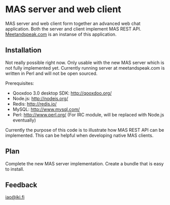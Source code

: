 MAS server and web client
=========================

MAS server and web client form together an advanced web chat application. Both the server and client implement MAS REST API. [Meetandspeak.com][] is an instanse of this application.

Installation
------------

Not really possible right now. Only usable with the new MAS server which is not fully implemented yet. Currently running server at meetandspeak.com is written in Perl and will not be open sourced.

Prerequisites:

- Qooxdoo 3.0 desktop SDK: http://qooxdoo.org/
- Node.js: http://nodejs.org/
- Redis: http://redis.io/
- MySQL: http://www.mysql.com/
- Perl: http://www.perl.org/ (For IRC module, will be replaced with Node.js eventually)

Currently the purpose of this code is to illustrate how MAS REST API can be implemented. This can be helpful when developing native MAS clients.

Plan
----

Complete the new MAS server implementation. Create a bundle that is easy to install.

Feedback
--------

iao@iki.fi

[meetandspeak.com]: http://meetandspeak.com/
